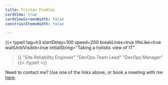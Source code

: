 ```yaml
---
title: Tristan Findley
cardView: true
cardViewScreenWidth: false
constrainItemsWidth: false

---
```


{{< typeit 
  tag=h3
  startDelay=100
  speed=200
  breakLines=true
  lifeLike=true
  waitUntilVisible=true
  initialString="Taking a holistic view of IT"
>}}
"Site Reliability Engineer"
"DevOps Team Lead"
"DevOps Manager"
{{< /typeit >}}

Need to contact me? Use one of the links above, or book a meeting with me [here](https://cal.com/tfindley).
